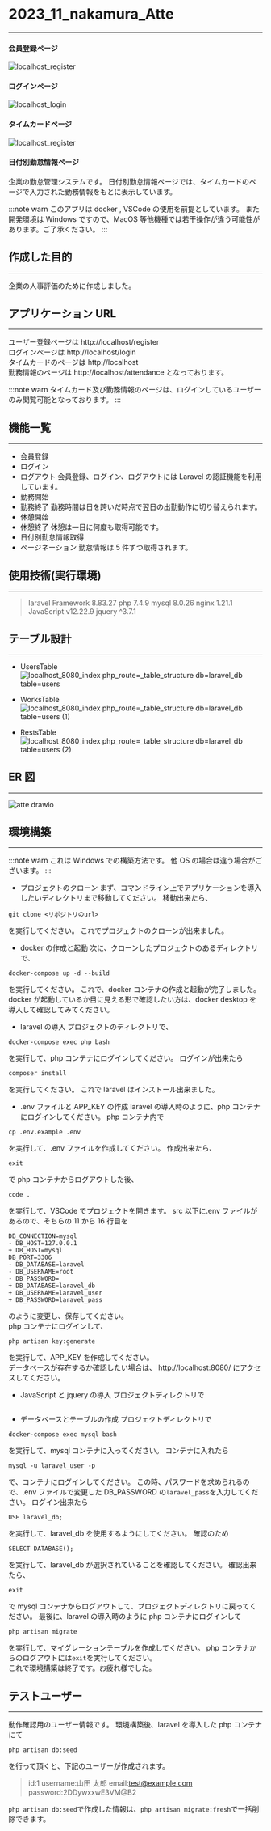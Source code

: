 # 2023_11_nakamura_Atte<br>

---

#### 会員登録ページ

![localhost_register](https://github.com/ibukina/2023_11_nakamura_Atte/assets/142294463/4ca8977b-9d1d-4d24-a529-de464a326ad2)

#### ログインページ

![localhost_login](https://github.com/ibukina/2023_11_nakamura_Atte/assets/142294463/fc06936b-0972-4c4d-8e42-6fda5cd2e10e)

#### タイムカードページ

![localhost_register](https://github.com/ibukina/2023_11_nakamura_Atte/assets/142294463/4ca8977b-9d1d-4d24-a529-de464a326ad2)

#### 日付別勤怠情報ページ

企業の勤怠管理システムです。
日付別勤怠情報ページでは、タイムカードのページで入力された勤務情報をもとに表示しています。

:::note warn
このアプリは docker , VSCode の使用を前提としています。
また開発環境は Windows ですので、MacOS 等他機種では若干操作が違う可能性があります。ご了承ください。
:::

## 作成した目的

---

企業の人事評価のために作成しました。

## アプリケーション URL

---

ユーザー登録ページは
http://localhost/register  
ログインページは
http://localhost/login  
タイムカードのページは
http://localhost  
勤務情報のページは
http://localhost/attendance
となっております。

:::note warn
タイムカード及び勤務情報のページは、ログインしているユーザーのみ閲覧可能となっております。
:::

## 機能一覧

---

- 会員登録
- ログイン
- ログアウト
  会員登録、ログイン、ログアウトには Laravel の認証機能を利用しています。
- 勤務開始
- 勤務終了
  勤務時間は日を跨いだ時点で翌日の出勤動作に切り替えられます。
- 休憩開始
- 休憩終了
  休憩は一日に何度も取得可能です。
- 日付別勤怠情報取得
- ページネーション
  勤怠情報は 5 件ずつ取得されます。

## 使用技術(実行環境)

---

> laravel Framework 8.83.27
> php 7.4.9
> mysql 8.0.26
> nginx 1.21.1
> JavaScript v12.22.9
> jquery ^3.7.1

## テーブル設計

---

- UsersTable
  ![localhost_8080_index php_route=_table_structure db=laravel_db table=users](https://github.com/ibukina/2023_11_nakamura_Atte/assets/142294463/4c8486e0-951c-4350-9762-427c4b965734)

- WorksTable
  ![localhost_8080_index php_route=_table_structure db=laravel_db table=users (1)](https://github.com/ibukina/2023_11_nakamura_Atte/assets/142294463/58b35313-fefd-4b1f-98a2-8f4ab28a2984)

- RestsTable
  ![localhost_8080_index php_route=_table_structure db=laravel_db table=users (2)](https://github.com/ibukina/2023_11_nakamura_Atte/assets/142294463/fc4fbfa4-da10-460b-9fb8-eb0c8b32ff96)

## ER 図

---

![atte drawio](https://github.com/ibukina/2023_11_nakamura_Atte/assets/142294463/e91c977d-a67b-49d1-8054-dec4389688d0)

## 環境構築

---

:::note warn
これは Windows での構築方法です。
他 OS の場合は違う場合がございます。
:::

- プロジェクトのクローン
  まず、コマンドライン上でアプリケーションを導入したいディレクトリまで移動してください。
  移動出来たら、

```コマンドライン
git clone <リポジトリのurl>
```

を実行してください。
これでプロジェクトのクローンが出来ました。

- docker の作成と起動
  次に、クローンしたプロジェクトのあるディレクトリで、

```コマンドライン
docker-compose up -d --build
```

を実行してください。
これで、docker コンテナの作成と起動が完了しました。  
docker が起動しているか目に見える形で確認したい方は、docker desktop を導入して確認してみてください。

- laravel の導入
  プロジェクトのディレクトリで、

```コマンドライン
docker-compose exec php bash
```

を実行して、php コンテナにログインしてください。
ログインが出来たら

```phpコンテナ
composer install
```

を実行してください。
これで laravel はインストール出来ました。

- .env ファイルと APP_KEY の作成
  laravel の導入時のように、php コンテナにログインしてください。
  php コンテナ内で

```phpコンテナ
cp .env.example .env
```

を実行して、.env ファイルを作成してください。
作成出来たら、

```phpコンテナ
exit
```

で php コンテナからログアウトした後、

```コマンドライン
code .
```

を実行して、VSCode でプロジェクトを開きます。
src 以下に.env ファイルがあるので、そちらの 11 から 16 行目を

```.env:.envファイル
DB_CONNECTION=mysql
- DB_HOST=127.0.0.1
+ DB_HOST=mysql
DB_PORT=3306
- DB_DATABASE=laravel
- DB_USERNAME=root
- DB_PASSWORD=
+ DB_DATABASE=laravel_db
+ DB_USERNAME=laravel_user
+ DB_PASSWORD=laravel_pass
```

のように変更し、保存してください。  
php コンテナにログインして、

```phpコンテナ
php artisan key:generate
```

を実行して、APP_KEY を作成してください。  
データベースが存在するか確認したい場合は、
http://localhost:8080/
にアクセスしてください。

- JavaScript と jquery の導入
  プロジェクトディレクトリで

```コマンドプロンプト

```

- データベースとテーブルの作成
  プロジェクトディレクトリで

```コマンドライン
docker-compose exec mysql bash
```

を実行して、mysql コンテナに入ってください。
コンテナに入れたら

```mysqlコンテナ
mysql -u laravel_user -p
```

で、コンテナにログインしてください。
この時、パスワードを求められるので、.env ファイルで変更した DB_PASSWORD の`laravel_pass`を入力してください。
ログイン出来たら

```mysqlコンテナ
USE laravel_db;
```

を実行して、laravel_db を使用するようにしてください。
確認のため

```mysqlコンテナ
SELECT DATABASE();
```

を実行して、laravel_db が選択されていることを確認してください。
確認出来たら、

```
exit
```

で mysql コンテナからログアウトして、プロジェクトディレクトリに戻ってください。
最後に、laravel の導入時のように php コンテナにログインして

```phpコンテナ
php artisan migrate
```

を実行して、マイグレーションテーブルを作成してください。
php コンテナからのログアウトには`exit`を実行してください。  
これで環境構築は終了です。お疲れ様でした。

## テストユーザー

---

動作確認用のユーザー情報です。
環境構築後、laravel を導入した php コンテナにて

```phpコンテナ
php artisan db:seed
```

を行って頂くと、下記のユーザーが作成されます。

> id:1
> username:山田 太郎
> email:test@example.com
> password:2DDywxxwE3VM@B2

`php artisan db:seed`で作成した情報は、`php artisan migrate:fresh`で一括削除できます。

